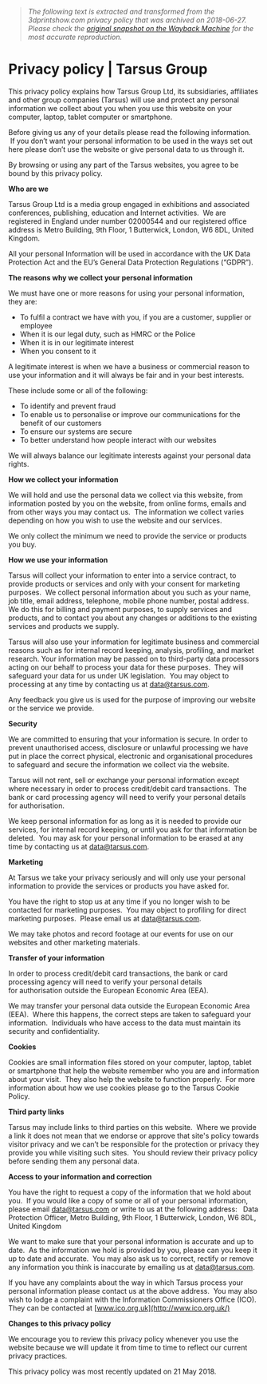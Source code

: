 > *The following text is extracted and transformed from the 3dprintshow.com privacy policy that was archived on 2018-06-27. Please check the [original snapshot on the Wayback Machine](https://web.archive.org/web/20180627110752id_/http%3A//www.tarsus.com/privacy-policy) for the most accurate reproduction.*

# Privacy policy | Tarsus Group

This privacy policy explains how Tarsus Group Ltd, its subsidiaries, affiliates and other group companies (Tarsus) will use and protect any personal information we collect about you when you use this website on your computer, laptop, tablet computer or smartphone.

Before giving us any of your details please read the following information.   If you don’t want your personal information to be used in the ways set out here please don’t use the website or give personal data to us through it.

By browsing or using any part of the Tarsus websites, you agree to be bound by this privacy policy.

**Who are we**

Tarsus Group Ltd is a media group engaged in exhibitions and associated conferences, publishing, education and Internet activities.  We are registered in England under number 02000544 and our registered office address is Metro Building, 9th Floor, 1 Butterwick, London, W6 8DL, United Kingdom. 

All your personal Information will be used in accordance with the UK Data Protection Act and the EU’s General Data Protection Regulations (“GDPR”).

**The reasons why we collect your personal information**

We must have one or more reasons for using your personal information, they are:

  * To fulfil a contract we have with you, if you are a customer, supplier or employee
  * When it is our legal duty, such as HMRC or the Police
  * When it is in our legitimate interest
  * When you consent to it



A legitimate interest is when we have a business or commercial reason to use your information and it will always be fair and in your best interests.

These include some or all of the following:

  * To identify and prevent fraud
  * To enable us to personalise or improve our communications for the benefit of our customers
  * To ensure our systems are secure
  * To better understand how people interact with our websites



We will always balance our legitimate interests against your personal data rights.

**How we collect your information**

We will hold and use the personal data we collect via this website, from information posted by you on the website, from online forms, emails and from other ways you may contact us.  The information we collect varies depending on how you wish to use the website and our services.

We only collect the minimum we need to provide the service or products you buy.

**How we use your information**

Tarsus will collect your information to enter into a service contract, to provide products or services and only with your consent for marketing purposes.  We collect personal information about you such as your name, job title, email address, telephone, mobile phone number, postal address.  We do this for billing and payment purposes, to supply services and products, and to contact you about any changes or additions to the existing services and products we supply.  

Tarsus will also use your information for legitimate business and commercial reasons such as for internal record keeping, analysis, profiling, and market research. Your information may be passed on to third-party data processors acting on our behalf to process your data for these purposes.  They will safeguard your data for us under UK legislation.  You may object to processing at any time by contacting us at [data@tarsus.com](mailto:privacy@tarsus.com).

Any feedback you give us is used for the purpose of improving our website or the service we provide.

**Security**

We are committed to ensuring that your information is secure. In order to prevent unauthorised access, disclosure or unlawful processing we have put in place the correct physical, electronic and organisational procedures to safeguard and secure the information we collect via the website.

Tarsus will not rent, sell or exchange your personal information except where necessary in order to process credit/debit card transactions.  The bank or card processing agency will need to verify your personal details for authorisation. 

We keep personal information for as long as it is needed to provide our services, for internal record keeping, or until you ask for that information be deleted.  You may ask for your personal information to be erased at any time by contacting us at [data@tarsus.com](mailto:privacy@tarsus.com).

**Marketing**

At Tarsus we take your privacy seriously and will only use your personal information to provide the services or products you have asked for.

You have the right to stop us at any time if you no longer wish to be contacted for marketing purposes.  You may object to profiling for direct marketing purposes.  Please email us at [data@tarsus.com](mailto:data@tarsus.com).

We may take photos and record footage at our events for use on our websites and other marketing materials.

**Transfer of your information**

In order to process credit/debit card transactions, the bank or card processing agency will need to verify your personal details for authorisation outside the European Economic Area (EEA).

We may transfer your personal data outside the European Economic Area (EEA).  Where this happens, the correct steps are taken to safeguard your information.  Individuals who have access to the data must maintain its security and confidentiality. 

**Cookies**

Cookies are small information files stored on your computer, laptop, tablet or smartphone that help the website remember who you are and information about your visit.  They also help the website to function properly.  For more information about how we use cookies please go to the Tarsus Cookie Policy.

**Third party links**

Tarsus may include links to third parties on this website.  Where we provide a link it does not mean that we endorse or approve that site's policy towards visitor privacy and we can’t be responsible for the protection or privacy they provide you while visiting such sites.  You should review their privacy policy before sending them any personal data. 

**Access to your information and correction**

You have the right to request a copy of the information that we hold about you.  If you would like a copy of some or all of your personal information, please email [data@tarsus.com](mailto:data@tarsus.com) or write to us at the following address:   Data Protection Officer, Metro Building, 9th Floor, 1 Butterwick, London, W6 8DL, United Kingdom

We want to make sure that your personal information is accurate and up to date.  As the information we hold is provided by you, please can you keep it up to date and accurate.  You may also ask us to correct, rectify or remove any information you think is inaccurate by emailing us at [data@tarsus.com](mailto:data@tarsus.com).

If you have any complaints about the way in which Tarsus process your personal information please contact us at the above address.  You may also wish to lodge a complaint with the Information Commissioners Office (ICO).  They can be contacted at [www.ico.org.uk](http://www.ico.org.uk/)

**Changes to this privacy policy**

We encourage you to review this privacy policy whenever you use the website because we will update it from time to time to reflect our current privacy practices. 

This privacy policy was most recently updated on 21 May 2018.
